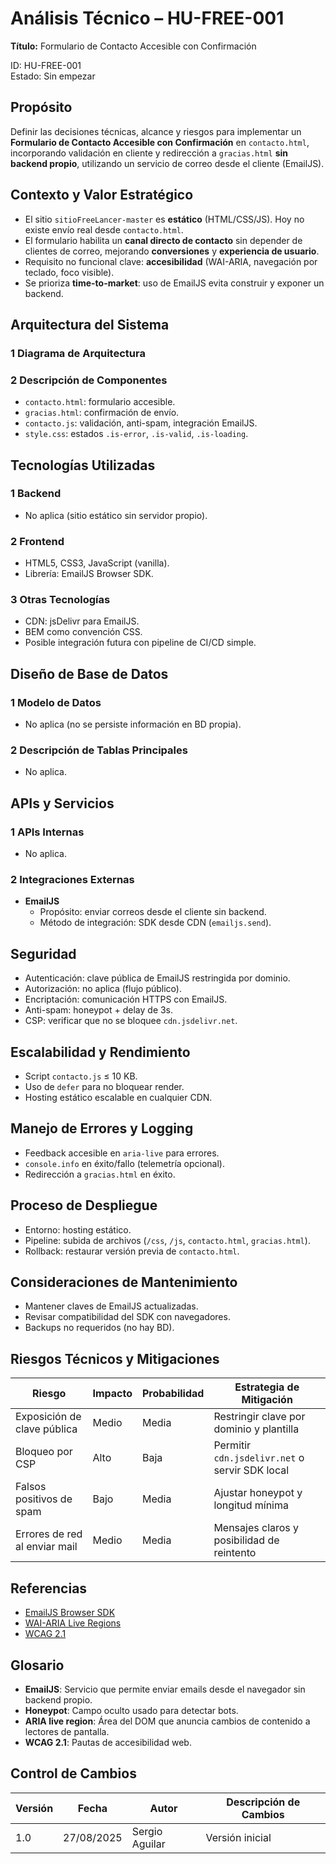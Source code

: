 # Análisis Técnico – HU-FREE-001  
**Título:** Formulario de Contacto Accesible con Confirmación  

ID: HU-FREE-001  
Estado: Sin empezar  

## **Propósito**

Definir las decisiones técnicas, alcance y riesgos para implementar un **Formulario de Contacto Accesible con Confirmación** en `contacto.html`, incorporando validación en cliente y redirección a `gracias.html` **sin backend propio**, utilizando un servicio de correo desde el cliente (EmailJS).

## **Contexto y Valor Estratégico**

- El sitio `sitioFreeLancer-master` es **estático** (HTML/CSS/JS). Hoy no existe envío real desde `contacto.html`.  
- El formulario habilita un **canal directo de contacto** sin depender de clientes de correo, mejorando **conversiones** y **experiencia de usuario**.  
- Requisito no funcional clave: **accesibilidad** (WAI-ARIA, navegación por teclado, foco visible).  
- Se prioriza **time-to-market**: uso de EmailJS evita construir y exponer un backend.  

## Arquitectura del Sistema

### 1 Diagrama de Arquitectura


### 2 Descripción de Componentes
- `contacto.html`: formulario accesible.  
- `gracias.html`: confirmación de envío.  
- `contacto.js`: validación, anti-spam, integración EmailJS.  
- `style.css`: estados `.is-error`, `.is-valid`, `.is-loading`.  

## Tecnologías Utilizadas

### 1 Backend
- No aplica (sitio estático sin servidor propio).

### 2 Frontend
- HTML5, CSS3, JavaScript (vanilla).  
- Librería: EmailJS Browser SDK.  

### 3 Otras Tecnologías
- CDN: jsDelivr para EmailJS.  
- BEM como convención CSS.  
- Posible integración futura con pipeline de CI/CD simple.  

## Diseño de Base de Datos

### 1 Modelo de Datos
- No aplica (no se persiste información en BD propia).

### 2 Descripción de Tablas Principales
- No aplica.  

## APIs y Servicios

### 1 APIs Internas
- No aplica.  

### 2 Integraciones Externas
- **EmailJS**  
  - Propósito: enviar correos desde el cliente sin backend.  
  - Método de integración: SDK desde CDN (`emailjs.send`).  

## Seguridad

- Autenticación: clave pública de EmailJS restringida por dominio.  
- Autorización: no aplica (flujo público).  
- Encriptación: comunicación HTTPS con EmailJS.  
- Anti-spam: honeypot + delay de 3s.  
- CSP: verificar que no se bloquee `cdn.jsdelivr.net`.  

## Escalabilidad y Rendimiento

- Script `contacto.js` ≤ 10 KB.  
- Uso de `defer` para no bloquear render.  
- Hosting estático escalable en cualquier CDN.  

## Manejo de Errores y Logging

- Feedback accesible en `aria-live` para errores.  
- `console.info` en éxito/fallo (telemetría opcional).  
- Redirección a `gracias.html` en éxito.  

## Proceso de Despliegue

- Entorno: hosting estático.  
- Pipeline: subida de archivos (`/css`, `/js`, `contacto.html`, `gracias.html`).  
- Rollback: restaurar versión previa de `contacto.html`.  

## Consideraciones de Mantenimiento

- Mantener claves de EmailJS actualizadas.  
- Revisar compatibilidad del SDK con navegadores.  
- Backups no requeridos (no hay BD).  

## Riesgos Técnicos y Mitigaciones

| Riesgo                        | Impacto | Probabilidad | Estrategia de Mitigación |
|-------------------------------|---------|--------------|---------------------------|
| Exposición de clave pública   | Medio   | Media        | Restringir clave por dominio y plantilla |
| Bloqueo por CSP               | Alto    | Baja         | Permitir `cdn.jsdelivr.net` o servir SDK local |
| Falsos positivos de spam      | Bajo    | Media        | Ajustar honeypot y longitud mínima |
| Errores de red al enviar mail | Medio   | Media        | Mensajes claros y posibilidad de reintento |

## Referencias

- [EmailJS Browser SDK](https://www.emailjs.com/docs)  
- [WAI-ARIA Live Regions](https://www.w3.org/TR/wai-aria/#aria-live)  
- [WCAG 2.1](https://www.w3.org/TR/WCAG21/)  

## Glosario

- **EmailJS**: Servicio que permite enviar emails desde el navegador sin backend propio.  
- **Honeypot**: Campo oculto usado para detectar bots.  
- **ARIA live region**: Área del DOM que anuncia cambios de contenido a lectores de pantalla.  
- **WCAG 2.1**: Pautas de accesibilidad web.  

## **Control de Cambios**

| **Versión** | **Fecha**   | **Autor**         | **Descripción de Cambios** |
|-------------|-------------|-------------------|-----------------------------|
| 1.0         | 27/08/2025  | Sergio Aguilar    | Versión inicial             |
